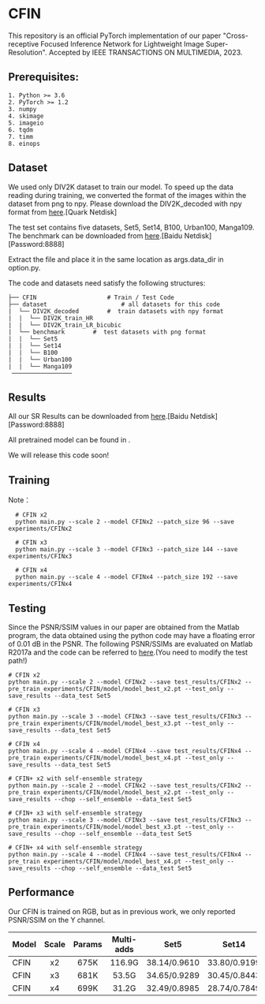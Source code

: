 # CFIN

This repository is an official PyTorch implementation of our paper "Cross-receptive Focused Inference Network for Lightweight Image Super-Resolution". Accepted by IEEE TRANSACTIONS ON MULTIMEDIA, 2023.

## Prerequisites:
```
1. Python >= 3.6
2. PyTorch >= 1.2
3. numpy
4. skimage
5. imageio
6. tqdm
7. timm
8. einops
```

## Dataset
We used only DIV2K dataset to train our model. To speed up the data reading during training, we converted the format of the images within the dataset from png to npy. 
Please download the DIV2K_decoded with npy format from <a href="https://pan.quark.cn/s/43248032bab2">here</a>.[Quark Netdisk]

The test set contains five datasets, Set5, Set14, B100, Urban100, Manga109. The benchmark can be downloaded from <a href="https://pan.baidu.com/s/1Vb68GWERriLmJRtYfm2uEg">here</a>.[Baidu Netdisk][Password:8888]

Extract the file and place it in the same location as args.data_dir in option.py.

The code and datasets need satisfy the following structures:
```
├── CFIN  					# Train / Test Code
├── dataset  					# all datasets for this code
|  └── DIV2K_decoded  		#  train datasets with npy format
|  |  └── DIV2K_train_HR  		
|  |  └── DIV2K_train_LR_bicubic 			
|  └── benchmark  		#  test datasets with png format 
|  |  └── Set5
|  |  └── Set14
|  |  └── B100
|  |  └── Urban100
|  |  └── Manga109
 ─────────────────
```


## Results
All our SR Results can be downloaded from <a href="https://pan.baidu.com/s/1QVku7exoRGRNNwKeWUThAw">here</a>.[Baidu Netdisk][Password:8888]

All pretrained model can be found in .

We will release this code soon!

## Training
Note：
```
  # CFIN x2
  python main.py --scale 2 --model CFINx2 --patch_size 96 --save experiments/CFINx2
  
  # CFIN x3
  python main.py --scale 3 --model CFINx3 --patch_size 144 --save experiments/CFINx3
  
  # CFIN x4
  python main.py --scale 4 --model CFINx4 --patch_size 192 --save experiments/CFINx4
```

## Testing
Since the PSNR/SSIM values in our paper are obtained from the Matlab program, the data obtained using the python code may have a floating error of 0.01 dB in the PSNR. The following PSNR/SSIMs are evaluated on Matlab R2017a and the code can be referred to <a href="https://github.com/24wenjie-li/FDIWN/blob/main/FDIWN_TestCode/Evaluate_PSNR_SSIM.m">here</a>.(You need to modify the test path!)
```
# CFIN x2
python main.py --scale 2 --model CFINx2 --save test_results/CFINx2 --pre_train experiments/CFIN/model/model_best_x2.pt --test_only --save_results --data_test Set5

# CFIN x3
python main.py --scale 3 --model CFINx3 --save test_results/CFINx3 --pre_train experiments/CFIN/model/model_best_x3.pt --test_only --save_results --data_test Set5

# CFIN x4
python main.py --scale 4 --model CFINx4 --save test_results/CFINx4 --pre_train experiments/CFIN/model/model_best_x4.pt --test_only --save_results --data_test Set5

# CFIN+ x2 with self-ensemble strategy
python main.py --scale 2 --model CFINx2 --save test_results/CFINx2 --pre_train experiments/CFIN/model/model_best_x2.pt --test_only --save_results --chop --self_ensemble --data_test Set5 

# CFIN+ x3 with self-ensemble strategy
python main.py --scale 3 --model CFINx3 --save test_results/CFINx3 --pre_train experiments/CFIN/model/model_best_x3.pt --test_only --save_results --chop --self_ensemble --data_test Set5

# CFIN+ x4 with self-ensemble strategy
python main.py --scale 4 --model CFINx4 --save test_results/CFINx4 --pre_train experiments/CFIN/model/model_best_x4.pt --test_only --save_results --chop --self_ensemble --data_test Set5
```

## Performance
Our CFIN is trained on RGB, but as in previous work, we only reported PSNR/SSIM on the Y channel.

Model|Scale|Params|Multi-adds|Set5|Set14|B100|Urban100|Manga109
--|:--:|:--:|:--:|:--:|:--:|:--:|:--:|:--:
CFIN        |x2|675K|116.9G|38.14/0.9610|33.80/0.9199|32.26/0.9006|32.48/0.9311|38.97/0.9777
CFIN        |x3|681K|53.5G|34.65/0.9289|30.45/0.8443|29.18/0.8071|28.49/0.8583|33.89/0.9464
CFIN        |x4|699K|31.2G|32.49/0.8985|28.74/0.7849|27.68/0.7396|26.39/0.7946|30.73/0.9124
